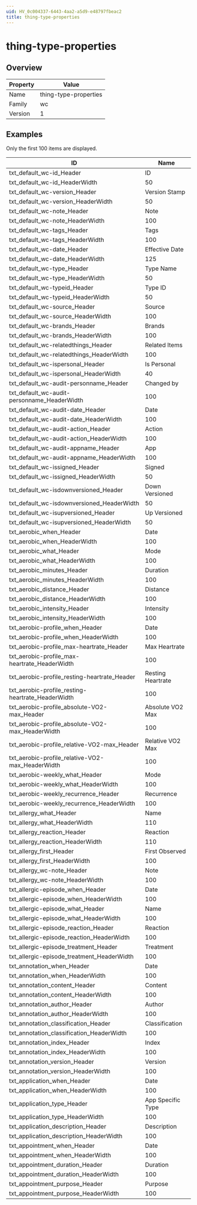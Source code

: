 ```yaml
---
uid: HV_0c004337-6443-4aa2-a5d9-e48797fbeac2
title: thing-type-properties
---
```


# thing-type-properties

## Overview

Property|Value
---|--- 
Name|thing-type-properties 
Family|wc 
Version|1

## Examples

Only the first 100 items are displayed. 

ID|Name
---|--- 
txt_default_wc-id_Header|ID 
txt_default_wc-id_HeaderWidth|50 
txt_default_wc-version_Header|Version Stamp 
txt_default_wc-version_HeaderWidth|50 
txt_default_wc-note_Header|Note 
txt_default_wc-note_HeaderWidth|100 
txt_default_wc-tags_Header|Tags 
txt_default_wc-tags_HeaderWidth|100 
txt_default_wc-date_Header|Effective Date 
txt_default_wc-date_HeaderWidth|125 
txt_default_wc-type_Header|Type Name 
txt_default_wc-type_HeaderWidth|50 
txt_default_wc-typeid_Header|Type ID 
txt_default_wc-typeid_HeaderWidth|50 
txt_default_wc-source_Header|Source 
txt_default_wc-source_HeaderWidth|100 
txt_default_wc-brands_Header|Brands 
txt_default_wc-brands_HeaderWidth|100 
txt_default_wc-relatedthings_Header|Related Items 
txt_default_wc-relatedthings_HeaderWidth|100 
txt_default_wc-ispersonal_Header|Is Personal 
txt_default_wc-ispersonal_HeaderWidth|40 
txt_default_wc-audit-personname_Header|Changed by 
txt_default_wc-audit-personname_HeaderWidth|100 
txt_default_wc-audit-date_Header|Date 
txt_default_wc-audit-date_HeaderWidth|100 
txt_default_wc-audit-action_Header|Action 
txt_default_wc-audit-action_HeaderWidth|100 
txt_default_wc-audit-appname_Header|App 
txt_default_wc-audit-appname_HeaderWidth|100 
txt_default_wc-issigned_Header|Signed 
txt_default_wc-issigned_HeaderWidth|50 
txt_default_wc-isdownversioned_Header|Down Versioned 
txt_default_wc-isdownversioned_HeaderWidth|50 
txt_default_wc-isupversioned_Header|Up Versioned 
txt_default_wc-isupversioned_HeaderWidth|50 
txt_aerobic_when_Header|Date 
txt_aerobic_when_HeaderWidth|100 
txt_aerobic_what_Header|Mode 
txt_aerobic_what_HeaderWidth|100 
txt_aerobic_minutes_Header|Duration 
txt_aerobic_minutes_HeaderWidth|100 
txt_aerobic_distance_Header|Distance 
txt_aerobic_distance_HeaderWidth|100 
txt_aerobic_intensity_Header|Intensity 
txt_aerobic_intensity_HeaderWidth|100 
txt_aerobic-profile_when_Header|Date 
txt_aerobic-profile_when_HeaderWidth|100 
txt_aerobic-profile_max-heartrate_Header|Max Heartrate 
txt_aerobic-profile_max-heartrate_HeaderWidth|100 
txt_aerobic-profile_resting-heartrate_Header|Resting Heartrate 
txt_aerobic-profile_resting-heartrate_HeaderWidth|100 
txt_aerobic-profile_absolute-VO2-max_Header|Absolute VO2 Max 
txt_aerobic-profile_absolute-VO2-max_HeaderWidth|100 
txt_aerobic-profile_relative-VO2-max_Header|Relative VO2 Max 
txt_aerobic-profile_relative-VO2-max_HeaderWidth|100 
txt_aerobic-weekly_what_Header|Mode 
txt_aerobic-weekly_what_HeaderWidth|100 
txt_aerobic-weekly_recurrence_Header|Recurrence 
txt_aerobic-weekly_recurrence_HeaderWidth|100 
txt_allergy_what_Header|Name 
txt_allergy_what_HeaderWidth|110 
txt_allergy_reaction_Header|Reaction 
txt_allergy_reaction_HeaderWidth|110 
txt_allergy_first_Header|First Observed 
txt_allergy_first_HeaderWidth|100 
txt_allergy_wc-note_Header|Note 
txt_allergy_wc-note_HeaderWidth|100 
txt_allergic-episode_when_Header|Date 
txt_allergic-episode_when_HeaderWidth|100 
txt_allergic-episode_what_Header|Name 
txt_allergic-episode_what_HeaderWidth|100 
txt_allergic-episode_reaction_Header|Reaction 
txt_allergic-episode_reaction_HeaderWidth|100 
txt_allergic-episode_treatment_Header|Treatment 
txt_allergic-episode_treatment_HeaderWidth|100 
txt_annotation_when_Header|Date 
txt_annotation_when_HeaderWidth|100 
txt_annotation_content_Header|Content 
txt_annotation_content_HeaderWidth|100 
txt_annotation_author_Header|Author 
txt_annotation_author_HeaderWidth|100 
txt_annotation_classification_Header|Classification 
txt_annotation_classification_HeaderWidth|100 
txt_annotation_index_Header|Index 
txt_annotation_index_HeaderWidth|100 
txt_annotation_version_Header|Version 
txt_annotation_version_HeaderWidth|100 
txt_application_when_Header|Date 
txt_application_when_HeaderWidth|100 
txt_application_type_Header|App Specific Type 
txt_application_type_HeaderWidth|100 
txt_application_description_Header|Description 
txt_application_description_HeaderWidth|100 
txt_appointment_when_Header|Date 
txt_appointment_when_HeaderWidth|100 
txt_appointment_duration_Header|Duration 
txt_appointment_duration_HeaderWidth|100 
txt_appointment_purpose_Header|Purpose 
txt_appointment_purpose_HeaderWidth|100